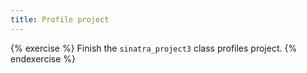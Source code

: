 ```yaml
---
title: Profile project
---
```


{% exercise %}
Finish the `sinatra_project3` class profiles project.
{% endexercise %}